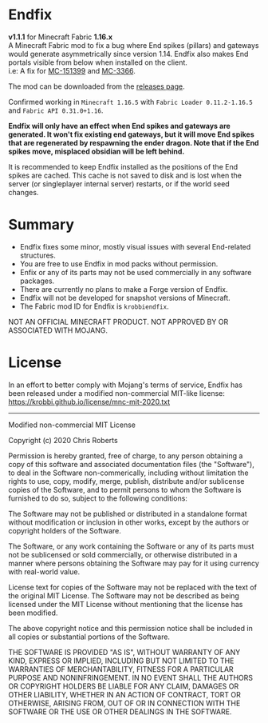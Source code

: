 # Endfix
__v1.1.1__ for Minecraft Fabric __1.16.x__  
A Minecraft Fabric mod to fix a bug where End spikes (pillars) and gateways
would generate asymmetrically since version 1.14. Endfix also makes End portals
visible from below when installed on the client.  
i.e: A fix for [MC-151399](https://bugs.mojang.com/browse/MC-151399) and
[MC-3366](https://bugs.mojang.com/browse/MC-3366).

The mod can be downloaded from the
[releases page](https://github.com/krobbi/fabricmc-endfix/releases).

Confirmed working in ```Minecraft 1.16.5```
with ```Fabric Loader 0.11.2-1.16.5```
and ```Fabric API 0.31.0+1.16```.

__Endfix will only have an effect when End spikes and gateways are generated. It
won't fix existing end gateways, but it will move End spikes that are
regenerated by respawning the ender dragon. Note that if the End spikes move,
misplaced obsidian will be left behind.__

It is recommended to keep Endfix installed as the positions of the End spikes
are cached. This cache is not saved to disk and is lost when the server (or
singleplayer internal server) restarts, or if the world seed changes.

# Summary
* Endfix fixes some minor, mostly visual issues with several End-related
structures.
* You are free to use Endfix in mod packs without permission.
* Enfix or any of its parts may not be used commercially in any software
packages.
* There are currently no plans to make a Forge version of Endfix.
* Endfix will not be developed for snapshot versions of Minecraft.
* The Fabric mod ID for Endfix is ```krobbiendfix```.

NOT AN OFFICIAL MINECRAFT PRODUCT. NOT APPROVED BY OR ASSOCIATED WITH MOJANG.

# License
In an effort to better comply with Mojang's terms of service, Endfix has been
released under a modified non-commercial MIT-like license:  
https://krobbi.github.io/license/mnc-mit-2020.txt

---
Modified non-commercial MIT License

Copyright (c) 2020 Chris Roberts

Permission is hereby granted, free of charge, to any person obtaining a copy
of this software and associated documentation files (the "Software"), to deal
in the Software non-commerically, including without limitation the rights to
use, copy, modify, merge, publish, distribute and/or sublicense copies of the
Software, and to permit persons to whom the Software is furnished to do so,
subject to the following conditions:

The Software may not be published or distributed in a standalone format without
modification or inclusion in other works, except by the authors or copyright
holders of the Software.

The Software, or any work containing the Software or any of its parts must not
be sublicensed or sold commercially, or otherwise distributed in a manner where
persons obtaining the Software may pay for it using currency with real-world
value.

License text for copies of the Software may not be replaced with the text of the
original MIT License. The Software may not be described as being licensed under
the MIT License without mentioning that the license has been modified.

The above copyright notice and this permission notice shall be included in all
copies or substantial portions of the Software.

THE SOFTWARE IS PROVIDED "AS IS", WITHOUT WARRANTY OF ANY KIND, EXPRESS OR
IMPLIED, INCLUDING BUT NOT LIMITED TO THE WARRANTIES OF MERCHANTABILITY,
FITNESS FOR A PARTICULAR PURPOSE AND NONINFRINGEMENT. IN NO EVENT SHALL THE
AUTHORS OR COPYRIGHT HOLDERS BE LIABLE FOR ANY CLAIM, DAMAGES OR OTHER
LIABILITY, WHETHER IN AN ACTION OF CONTRACT, TORT OR OTHERWISE, ARISING FROM,
OUT OF OR IN CONNECTION WITH THE SOFTWARE OR THE USE OR OTHER DEALINGS IN THE
SOFTWARE.
